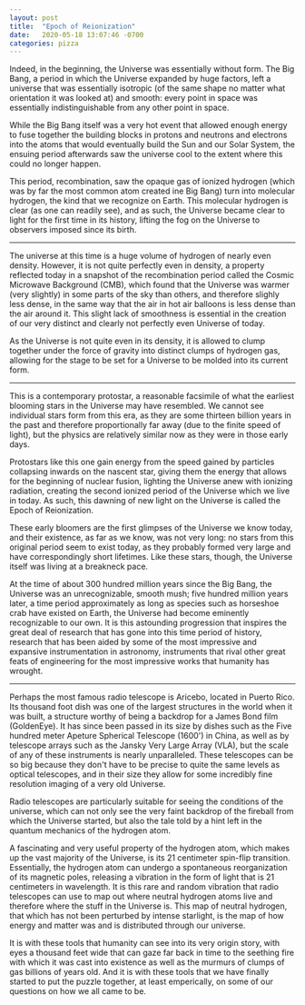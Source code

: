 ```yaml
---
layout: post
title:  "Epoch of Reionization"
date:   2020-05-18 13:07:46 -0700
categories: pizza
---
```


Indeed, in the beginning, the Universe was essentially without form. The Big
Bang, a period in which the Universe expanded by huge factors, left a universe
that was essentially isotropic (of the same shape no matter what orientation it
was looked at) and smooth: every point in space was essentially
indistinguishable from any other point in space.

While the Big Bang itself was a very hot event that allowed enough energy to
fuse together the building blocks in protons and neutrons and electrons into the
atoms that would eventually build the Sun and our Solar System, the ensuing
period afterwards saw the universe cool to the extent where this could no longer
happen.

This period, recombination, saw the opaque gas of ionized hydrogen (which was by
far the most common atom created ine Big Bang) turn into molecular hydrogen, the
kind that we recognize on Earth. This molecular hydrogen is clear (as one can
readily see), and as such, the Universe became clear to light for the first time
in its history, lifting the fog on the Universe to observers imposed since its
birth.

---

The universe at this time is a huge volume of hydrogen of nearly even density.
However, it is not quite perfectly even in density, a property reflected today
in a snapshot of the recombination period called the Cosmic Microwave Background
(CMB), which found that the Universe was warmer (very slightly) in some parts of
the sky than others, and therefore slighly less dense, in the same way that the
air in hot air balloons is less dense than the air around it. This slight lack
of smoothness is essential in the creation of our very distinct and clearly not
perfectly even Universe of today.

As the Universe is not quite even in its density, it is allowed to clump
together under the force of gravity into distinct clumps of hydrogen gas,
allowing for the stage to be set for a Universe to be molded into its current
form.

---

This is a contemporary protostar, a reasonable facsimile of what the earliest
blooming stars in the Universe may have resembled. We cannot see individual
stars form from this era, as they are some thirteen billion years in the past
and therefore proportionally far away (due to the finite speed of light), but
the physics are relatively similar now as they were in those early days.

Protostars like this one gain energy from the speed gained by particles
collapsing inwards on the nascent star, giving them the energy that allows for
the beginning of nuclear fusion, lighting the Universe anew with ionizing
radiation, creating the second ionized period of the Universe which we live in
today. As such, this dawning of new light on the Universe is called the Epoch
of Reionization.

These early bloomers are the first glimpses of the Universe we know today, and
their existence, as far as we know, was not very long: no stars from this
original period seem to exist today, as they probably formed very large and have
correspondingly short lifetimes. Like these stars, though, the Universe itself
was living at a breakneck pace.

At the time of about 300 hundred million years since the Big Bang, the Universe
was an unrecognizable, smooth mush; five hundred million years later,
a time period approximately as long as species such as horseshoe crab have
existed on Earth, the Universe had become eminently recognizable to our own. It
is this astounding progression that inspires the great deal of research that has
gone into this time period of history, research that has been aided by some of
the most impressive and expansive instrumentation in astronomy, instruments that
rival other great feats of engineering for the most impressive works that
humanity has wrought.

---

Perhaps the most famous radio telescope is Aricebo, located in Puerto Rico. Its
thousand foot dish was one of the largest structures in the world when it was
built, a structure worthy of being a backdrop for a James Bond film (GoldenEye).
It has since been passed in its size by dishes such as the Five hundred meter
Apeture Spherical Telescope (1600') in China, as well as by telescope arrays
such as the Jansky Very Large Array (VLA), but the scale of any of these
instruments is nearly unparalleled. These telescopes can be so big because they
don't have to be precise to quite the same levels as optical telescopes, and in
their size they allow for some incredibly fine resolution imaging of a very old
Universe.

Radio telescopes are particularly suitable for seeing the conditions of the
universe, which can not only see the very faint backdrop of the fireball from
which the Universe started, but also the tale told by a hint left in the quantum
mechanics of the hydrogen atom.

A fascinating and very useful property of the hydrogen atom, which makes up the
vast majority of the Universe, is its 21 centimeter spin-flip transition.
Essentially, the hydrogen atom can undergo a spontaneous reorganization of its
magnetic poles, releasing a vibration in the form of light that is 21
centimeters in wavelength. It is this rare and random vibration that radio
telescopes can use to map out where neutral hydrogen atoms live and therefore
where the stuff in the Universe is. This map of neutral hydrogen, that which has
not been perturbed by intense starlight, is the map of how energy and matter was
and is distributed through our universe.

It is with these tools that humanity can see into its very origin story, with
eyes a thousand feet wide that can gaze far back in time to the seething fire
with which it was cast into existence as well as the murmurs of clumps of gas
billions of years old. And it is with these tools that we have finally started
to put the puzzle together, at least emperically, on some of our questions on
how we all came to be.


